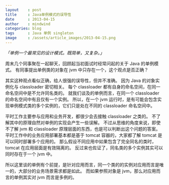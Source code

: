 ```yaml
---
layout    : post
title     : Java单例模式的误导性
date      : 2013-04-15
author    : mindwind
categories: blog
tags      : Java 单例 singleton
image     : /assets/article_images/2013-04-15.png
---
```



_「单例一个最常见的设计模式。既简单，又复杂。」_


周末几个同事聚在一起聊天，回顾起当初面试时经常问起的关于 Java 的单例模式。
有同事提出单例类的对象在 jvm 中只存在一个，这个观点是否正确？

其实这种观点看似正确，给人很强的误导性，但并不准确。
因为 Java 的对象实例化与 classloader 密切相关。
每个 classloader 都有自身的命名空间，在同一命名空间中是不允许同名类的。
就我们谈及的单例而言，在同一个 classloader 的命名空间中有且仅有一个实例。
所以，在一个 jvm 运行时，是有可能会包含实现单例模式类的多个实例的，它们只是处在不同的 classloader 命名空间中。

平时工作主要参与应用和业务开发，都很少会去接触 classloader 之类的。
不了解其中的原理自然对单例的实现会产生一些误解。
不过从思维的角度来说，即使不了解 jvm 和 classloader 原理层面的东西，也是可以判断出这个问题的答案。
平时工作中的业务应用部署基本都是基于 tomcat 容器的，大家都了解 tomcat 是可以同时部署多个应用的。
那么假设不同应用中如果包含了完全同名的类时，tomcat 在应用层面是有效隔离的。
反过来也佐证了，同名类的多个实例其实可以同时存在于一个 jvm 中。

所以这里谈的单例有个前提，是针对应用而言，同一个类的的实例对应用而言是唯一的，大部分的业务场景需求都是如此。
而如果参照对象是 jvm，那么对应用而言的单例其实对 jvm 而言是多例的。
